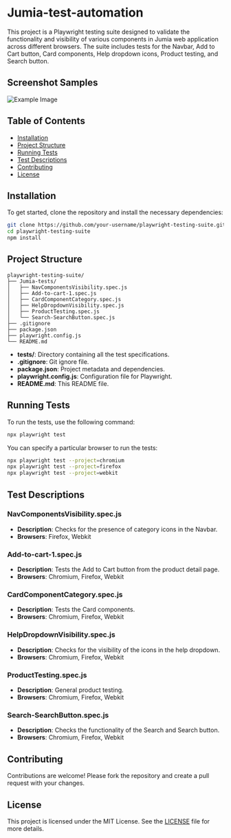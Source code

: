 
# Jumia-test-automation

This project is a Playwright testing suite designed to validate the functionality and visibility of various components in Jumia web application across different browsers. The suite includes tests for the Navbar, Add to Cart button, Card components, Help dropdown icons, Product testing, and Search button.

## Screenshot Samples
![Example Image](https://drive.google.com/file/d/1QHpzud4WAr6w8YcYj9kZ5hcrSUcGQDpv/view?usp=drive_link)



## Table of Contents

- [Installation](#installation)
- [Project Structure](#project-structure)
- [Running Tests](#running-tests)
- [Test Descriptions](#test-descriptions)
- [Contributing](#contributing)
- [License](#license)

## Installation

To get started, clone the repository and install the necessary dependencies:

```bash
git clone https://github.com/your-username/playwright-testing-suite.git
cd playwright-testing-suite
npm install
```

## Project Structure

```plaintext
playwright-testing-suite/
├── Jumia-tests/
│   ├── NavComponentsVisibility.spec.js
│   ├── Add-to-cart-1.spec.js
│   ├── CardComponentCategory.spec.js
│   ├── HelpDropdownVisibility.spec.js
│   ├── ProductTesting.spec.js
│   └── Search-SearchButton.spec.js
├── .gitignore
├── package.json
├── playwright.config.js
└── README.md
```

- **tests/**: Directory containing all the test specifications.
- **.gitignore**: Git ignore file.
- **package.json**: Project metadata and dependencies.
- **playwright.config.js**: Configuration file for Playwright.
- **README.md**: This README file.

## Running Tests

To run the tests, use the following command:

```bash
npx playwright test
```

You can specify a particular browser to run the tests:

```bash
npx playwright test --project=chromium
npx playwright test --project=firefox
npx playwright test --project=webkit
```

## Test Descriptions

### NavComponentsVisibility.spec.js

- **Description**: Checks for the presence of category icons in the Navbar.
- **Browsers**: Firefox, Webkit

### Add-to-cart-1.spec.js

- **Description**: Tests the Add to Cart button from the product detail page.
- **Browsers**: Chromium, Firefox, Webkit

### CardComponentCategory.spec.js

- **Description**: Tests the Card components.
- **Browsers**: Chromium, Firefox, Webkit

### HelpDropdownVisibility.spec.js

- **Description**: Checks for the visibility of the icons in the help dropdown.
- **Browsers**: Chromium, Firefox, Webkit

### ProductTesting.spec.js

- **Description**: General product testing.
- **Browsers**: Chromium, Firefox, Webkit

### Search-SearchButton.spec.js

- **Description**: Checks the functionality of the Search and Search button.
- **Browsers**: Chromium, Firefox, Webkit

## Contributing

Contributions are welcome! Please fork the repository and create a pull request with your changes.

## License

This project is licensed under the MIT License. See the [LICENSE](LICENSE) file for more details.

